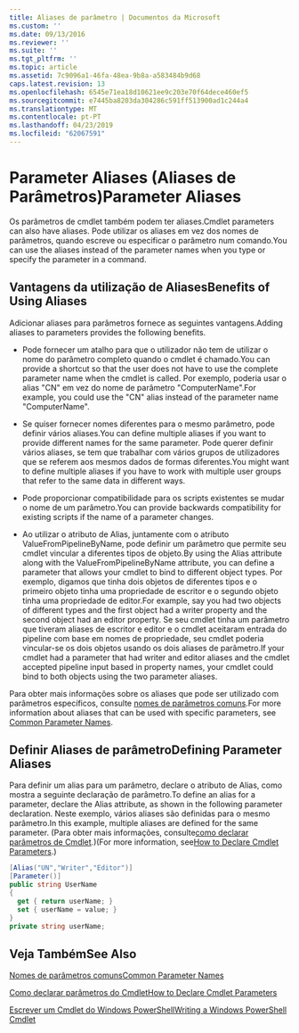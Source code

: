 ```yaml
---
title: Aliases de parâmetro | Documentos da Microsoft
ms.custom: ''
ms.date: 09/13/2016
ms.reviewer: ''
ms.suite: ''
ms.tgt_pltfrm: ''
ms.topic: article
ms.assetid: 7c9096a1-46fa-48ea-9b8a-a583484b9d68
caps.latest.revision: 13
ms.openlocfilehash: 6545e71ea18d10621ee9c203e70f64dece460ef5
ms.sourcegitcommit: e7445ba8203da304286c591ff513900ad1c244a4
ms.translationtype: MT
ms.contentlocale: pt-PT
ms.lasthandoff: 04/23/2019
ms.locfileid: "62067591"
---
```

# <a name="parameter-aliases"></a><span data-ttu-id="11bd8-102">Parameter Aliases (Aliases de Parâmetros)</span><span class="sxs-lookup"><span data-stu-id="11bd8-102">Parameter Aliases</span></span>

<span data-ttu-id="11bd8-103">Os parâmetros de cmdlet também podem ter aliases.</span><span class="sxs-lookup"><span data-stu-id="11bd8-103">Cmdlet parameters can also have aliases.</span></span> <span data-ttu-id="11bd8-104">Pode utilizar os aliases em vez dos nomes de parâmetros, quando escreve ou especificar o parâmetro num comando.</span><span class="sxs-lookup"><span data-stu-id="11bd8-104">You can use the aliases instead of the parameter names when you type or specify the parameter in a command.</span></span>

## <a name="benefits-of-using-aliases"></a><span data-ttu-id="11bd8-105">Vantagens da utilização de Aliases</span><span class="sxs-lookup"><span data-stu-id="11bd8-105">Benefits of Using Aliases</span></span>

<span data-ttu-id="11bd8-106">Adicionar aliases para parâmetros fornece as seguintes vantagens.</span><span class="sxs-lookup"><span data-stu-id="11bd8-106">Adding aliases to parameters provides the following benefits.</span></span>

- <span data-ttu-id="11bd8-107">Pode fornecer um atalho para que o utilizador não tem de utilizar o nome do parâmetro completo quando o cmdlet é chamado.</span><span class="sxs-lookup"><span data-stu-id="11bd8-107">You can provide a shortcut so that the user does not have to use the complete parameter name when the cmdlet is called.</span></span> <span data-ttu-id="11bd8-108">Por exemplo, poderia usar o alias "CN" em vez do nome de parâmetro "ComputerName".</span><span class="sxs-lookup"><span data-stu-id="11bd8-108">For example, you could use the "CN" alias instead of the parameter name "ComputerName".</span></span>

- <span data-ttu-id="11bd8-109">Se quiser fornecer nomes diferentes para o mesmo parâmetro, pode definir vários aliases.</span><span class="sxs-lookup"><span data-stu-id="11bd8-109">You can define multiple aliases if you want to provide different names for the same parameter.</span></span> <span data-ttu-id="11bd8-110">Pode querer definir vários aliases, se tem que trabalhar com vários grupos de utilizadores que se referem aos mesmos dados de formas diferentes.</span><span class="sxs-lookup"><span data-stu-id="11bd8-110">You might want to define multiple aliases if you have to work with multiple user groups that refer to the same data in different ways.</span></span>

- <span data-ttu-id="11bd8-111">Pode proporcionar compatibilidade para os scripts existentes se mudar o nome de um parâmetro.</span><span class="sxs-lookup"><span data-stu-id="11bd8-111">You can provide backwards compatibility for existing scripts if the name of a parameter changes.</span></span>

- <span data-ttu-id="11bd8-112">Ao utilizar o atributo de Alias, juntamente com o atributo ValueFromPipelineByName, pode definir um parâmetro que permite seu cmdlet vincular a diferentes tipos de objeto.</span><span class="sxs-lookup"><span data-stu-id="11bd8-112">By using the Alias attribute along with the ValueFromPipelineByName attribute, you can define a parameter that allows your cmdlet to bind to different object types.</span></span> <span data-ttu-id="11bd8-113">Por exemplo, digamos que tinha dois objetos de diferentes tipos e o primeiro objeto tinha uma propriedade de escritor e o segundo objeto tinha uma propriedade de editor.</span><span class="sxs-lookup"><span data-stu-id="11bd8-113">For example, say you had two objects of different types and the first object had a writer property and the second object had an editor property.</span></span> <span data-ttu-id="11bd8-114">Se seu cmdlet tinha um parâmetro que tiveram aliases de escritor e editor e o cmdlet aceitaram entrada do pipeline com base em nomes de propriedade, seu cmdlet poderia vincular-se os dois objetos usando os dois aliases de parâmetro.</span><span class="sxs-lookup"><span data-stu-id="11bd8-114">If your cmdlet had a parameter that had writer and editor aliases and the cmdlet accepted pipeline input based in property names, your cmdlet could bind to both objects using the two parameter aliases.</span></span>

<span data-ttu-id="11bd8-115">Para obter mais informações sobre os aliases que pode ser utilizado com parâmetros específicos, consulte [nomes de parâmetros comuns](./common-parameter-names.md).</span><span class="sxs-lookup"><span data-stu-id="11bd8-115">For more information about aliases that can be used with specific parameters, see [Common Parameter Names](./common-parameter-names.md).</span></span>

## <a name="defining-parameter-aliases"></a><span data-ttu-id="11bd8-116">Definir Aliases de parâmetro</span><span class="sxs-lookup"><span data-stu-id="11bd8-116">Defining Parameter Aliases</span></span>

<span data-ttu-id="11bd8-117">Para definir um alias para um parâmetro, declare o atributo de Alias, como mostra a seguinte declaração de parâmetro.</span><span class="sxs-lookup"><span data-stu-id="11bd8-117">To define an alias for a parameter, declare the Alias attribute, as shown in the following parameter declaration.</span></span> <span data-ttu-id="11bd8-118">Neste exemplo, vários aliases são definidas para o mesmo parâmetro.</span><span class="sxs-lookup"><span data-stu-id="11bd8-118">In this example, multiple aliases are defined for the same parameter.</span></span> <span data-ttu-id="11bd8-119">(Para obter mais informações, consulte[como declarar parâmetros de Cmdlet](./how-to-declare-cmdlet-parameters.md).)</span><span class="sxs-lookup"><span data-stu-id="11bd8-119">(For more information, see[How to Declare Cmdlet Parameters](./how-to-declare-cmdlet-parameters.md).)</span></span>

```csharp
[Alias("UN","Writer","Editor")]
[Parameter()]
public string UserName
{
  get { return userName; }
  set { userName = value; }
}
private string userName;
```

## <a name="see-also"></a><span data-ttu-id="11bd8-120">Veja Também</span><span class="sxs-lookup"><span data-stu-id="11bd8-120">See Also</span></span>

[<span data-ttu-id="11bd8-121">Nomes de parâmetros comuns</span><span class="sxs-lookup"><span data-stu-id="11bd8-121">Common Parameter Names</span></span>](./common-parameter-names.md)

[<span data-ttu-id="11bd8-122">Como declarar parâmetros do Cmdlet</span><span class="sxs-lookup"><span data-stu-id="11bd8-122">How to Declare Cmdlet Parameters</span></span>](./how-to-declare-cmdlet-parameters.md)

[<span data-ttu-id="11bd8-123">Escrever um Cmdlet do Windows PowerShell</span><span class="sxs-lookup"><span data-stu-id="11bd8-123">Writing a Windows PowerShell Cmdlet</span></span>](./writing-a-windows-powershell-cmdlet.md)
